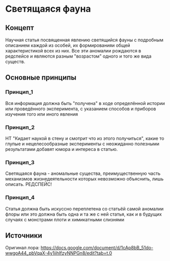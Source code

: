 # Светящаяся фауна
## Концепт
Научная статья посвященная явлению светящийся фауны с подробным описанием каждой из особей, их формированияи общей характеристикой всех из них.
Все эти аномалии рождаются в редспейсе и являются разным "возрастом" одного и того же вида существ.

## Основные принципы
### Принцип_1 
Вся информация должна быть "получена" в ходе определённой истории или проведённого эксперимента, с указанием способов и приборов изучения того или иного явления
### Принцип_2
НТ "Кидает наукой в стену и смотрит что из этого получиться", какие то глупые и нецелесообразные эксперименты с неожиданно полезными результатами добавят юмора и интереса в статью.
### Принцип_3
Светящаяся фауна - аномальные существа, преимущественную часть механизмов жизнедеятельности которых невозможно объяснить, лишь описать. РЕДСПЕЙС!
### Принцип_4
Статья должна быть искуссно переплетена со статьёй самой аномалии флоры или это должна быть одна и та же с ней статья, как и в будущих случаях с монстрами плоти и химикатными слизнями

## Источники
Оригинал лора: https://docs.google.com/document/d/1cAp8bB_51do-wwgoA44_pbVqaX-4y1iihIfzyNNPGn8/edit?tab=t.0
